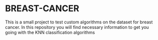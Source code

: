 # BREAST-CANCER
This is a small project to test custom algorithms on the dataset for breast cancer. In this repository you will find necessary information to get you going with the KNN classification algorithms
